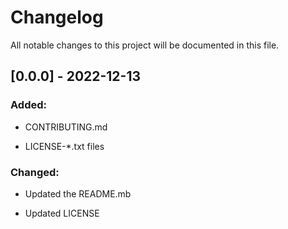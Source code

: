 # Changelog

All notable changes to this project will be documented in this file.

## [0.0.0] - 2022-12-13

### Added:

- CONTRIBUTING.md

- LICENSE-*.txt files

### Changed:

- Updated the README.mb

- Updated LICENSE
